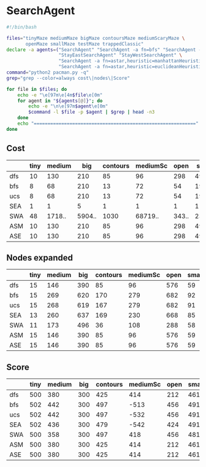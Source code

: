# SearchAgent

```bash
#!/bin/bash

files="tinyMaze mediumMaze bigMaze contoursMaze mediumScaryMaze \
       openMaze smallMaze testMaze trappedClassic"
declare -a agents=("SearchAgent" "SearchAgent -a fn=bfs" "SearchAgent -a fn=ucs" \
                   "StayEastSearchAgent" "StayWestSearchAgent" \
                   "SearchAgent -a fn=astar,heuristic=manhattanHeuristic" \
                   "SearchAgent -a fn=astar,heuristic=euclideanHeuristic")
command="python2 pacman.py -q"
grep="grep --color=always cost\|nodes\|Score"

for file in $files; do
    echo -e "\e[97m\e[4m$file\e[0m"
    for agent in "${agents[@]}"; do
        echo -e "\n\e[97m$agent\e[0m"
        $command -l $file -p $agent | $grep | head -n3
    done
    echo "==========================================================="
done
```

## Cost

|     | tiny | medium | big    | contours | mediumSc | open  | small  | test | trappedCl |
| --- | ---- | ------ | ------ | -------- | -------- | ----- | ------ | ---- | --------- |
| dfs | 10   | 130    | 210    | 85       |  96      | 298   | 49     | 7    | 5         |
| bfs | 8    | 68     | 210    | 13       |  72      | 54    | 19     | 7    | 5         |
| ucs | 8    | 68     | 210    | 13       |  72      | 54    | 19     | 7    | 5         |
| SEA | 1    | 1      | 5      | 1        |  1       | 1     | 1      | 0    | 1         |
| SWA | 48   | 1718.. | 5904.. | 1030     |  68719.. | 343.. | 2380.. | 254  | 18        |
| ASM | 10   | 130    | 210    | 85       |  96      | 298   | 49     | 7    | 5         |
| ASE | 10   | 130    | 210    | 85       |  96      | 298   | 49     | 7    | 5         |

## Nodes expanded

|     | tiny | medium | big    | contours | mediumSc | open  | small  | test | trappedCl |
| --- | ---- | ------ | ------ | -------- | -------- | ----- | ------ | ---- | --------- |
| dfs | 15   | 146    | 390    | 85       |  96      | 576   | 59     | 7    | 5         |
| bfs | 15   | 269    | 620    | 170      |  279     | 682   | 92     | 7    | 7         |
| ucs | 15   | 268    | 619    | 167      |  279     | 682   | 91     | 7    | 7         |
| SEA | 13   | 260    | 637    | 169      |  230     | 668   | 85     | 7    | 7         |
| SWA | 11   | 173    | 496    | 36       |  108     | 288   | 58     | 7    | 5         |
| ASM | 15   | 146    | 390    | 85       |  96      | 576   | 59     | 7    | 5         |
| ASE | 15   | 146    | 390    | 85       |  96      | 576   | 59     | 7    | 5         |

## Score

|     | tiny | medium | big    | contours | mediumSc | open  | small  | test | trappedCl |
| --- | ---- | ------ | ------ | -------- | -------- | ----- | ------ | ---- | --------- |
| dfs | 500  | 380    | 300    | 425      |  414     | 212   | 461    | 503  | -502      |
| bfs | 502  | 442    | 300    | 497      |  -513    | 456   | 491    | 503  | -502      |
| ucs | 502  | 442    | 300    | 497      |  -532    | 456   | 491    | 503  | -497      |
| SEA | 502  | 436    | 300    | 479      |  -542    | 424   | 491    | 503  | -502      |
| SWA | 500  | 358    | 300    | 497      |  418     | 456   | 481    | 503  | -502      |
| ASM | 500  | 380    | 300    | 425      |  414     | 212   | 461    | 503  | -502      |
| ASE | 500  | 380    | 300    | 425      |  414     | 212   | 461    | 530  | -502      |
